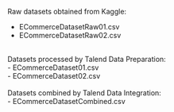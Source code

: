 Raw datasets obtained from Kaggle: <br>
- ECommerceDatasetRaw01.csv <br>
- ECommerceDatasetRaw02.csv <br>
<br>
Datasets processed by Talend Data Preparation: <br>
- ECommerceDataset01.csv <br>
- ECommerceDataset02.csv <br>
<br>
Datasets combined by Talend Data Integration:<br>
- ECommerceDatasetCombined.csv
